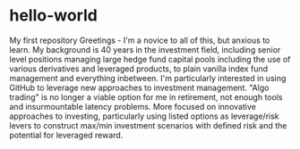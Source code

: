 # hello-world
My first repository
Greetings - I'm a novice to all of this, but anxious to learn.  My background is 40 years in the investment field, including senior level positions managing large hedge fund capital pools including the use of various derivatives and leveraged products, to plain vanilla index fund management and everything inbetween.  I'm particularly interested in using GitHub to leverage new approaches to investment management.  "Algo trading" is no longer a viable option for me in retirement, not enough tools and insurmountable latency problems.  More focused on innovative approaches to investing, particularly using listed options as leverage/risk levers to construct max/min investment scenarios with defined risk and the potential for leveraged reward.
